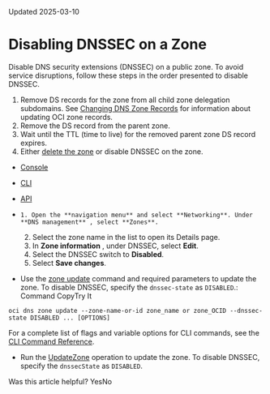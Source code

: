 Updated 2025-03-10
# Disabling DNSSEC on a Zone
Disable DNS security extensions (DNSSEC) on a public zone.
To avoid service disruptions, follow these steps in the order presented to disable DNSSEC.
  1. Remove DS records for the zone from all child zone delegation subdomains. See [Changing DNS Zone Records](https://docs.oracle.com/en-us/iaas/Content/DNS/Tasks/record-edit.htm#top "Change the records that contain domain information for a domain name service \(DNS\) zone. You can change various components of the records within zones, such as time-to-live \(TTL\) and relevant RDATA.") for information about updating OCI zone records.
  2. Remove the DS record from the parent zone.
  3. Wait until the TTL (time to live) for the removed parent zone DS record expires.
  4. Either [delete the zone](https://docs.oracle.com/en-us/iaas/Content/DNS/Tasks/zone-delete.htm#top "Delete a domain name service \(DNS\) zone and its records.") or disable DNSSEC on the zone.


  * [Console](https://docs.oracle.com/en-us/iaas/Content/DNS/Tasks/dnssec-disable.htm)
  * [CLI](https://docs.oracle.com/en-us/iaas/Content/DNS/Tasks/dnssec-disable.htm)
  * [API](https://docs.oracle.com/en-us/iaas/Content/DNS/Tasks/dnssec-disable.htm)


  *     1. Open the **navigation menu** and select **Networking**. Under **DNS management** , select **Zones**.
    2. Select the zone name in the list to open its Details page.
    3. In **Zone information** , under DNSSEC, select **Edit**.
    4. Select the DNSSEC switch to **Disabled**.
    5. Select **Save changes**.
  * Use the [zone update](https://docs.oracle.com/iaas/tools/oci-cli/latest/oci_cli_docs/cmdref/dns/zone/update.html) command and required parameters to update the zone. To disable DNSSEC, specify the `dnssec-state` as `DISABLED`.:
Command
CopyTry It
```
oci dns zone update --zone-name-or-id zone_name or zone_OCID --dnssec-state DISABLED ... [OPTIONS]
```

For a complete list of flags and variable options for CLI commands, see the [CLI Command Reference](https://docs.oracle.com/iaas/tools/oci-cli/latest).
  * Run the [UpdateZone](https://docs.oracle.com/iaas/api/#/en/dns/latest/Zone/UpdateZone) operation to update the zone. To disable DNSSEC, specify the `dnssecState` as `DISABLED`.


Was this article helpful?
YesNo

